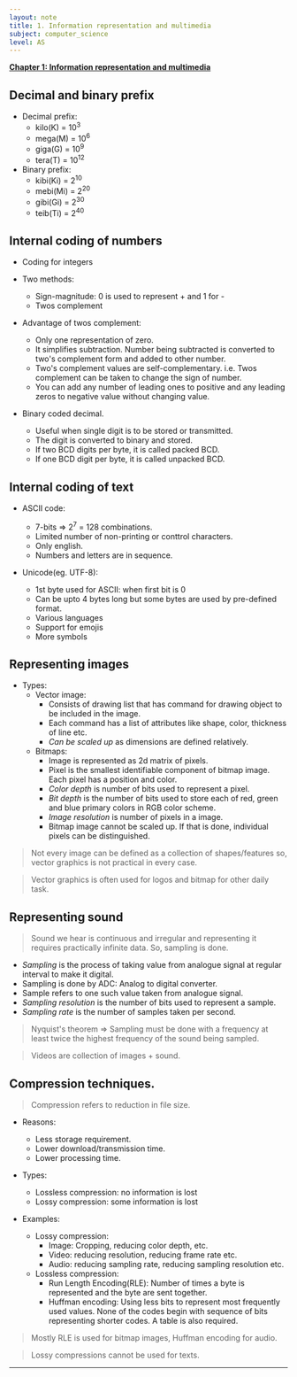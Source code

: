 ```yaml
---
layout: note
title: 1. Information representation and multimedia
subject: computer_science
level: AS
---
```

<u><b>Chapter 1: Information representation and multimedia</b></u>

## Decimal and binary prefix

- Decimal prefix:
    - kilo(K) = 10<sup>3</sup>
    - mega(M) = 10<sup>6</sup>
    - giga(G) = 10<sup>9</sup>
    - tera(T) = 10<sup>12</sup>
- Binary prefix:
    - kibi(Ki) = 2<sup>10</sup>
    - mebi(Mi) = 2<sup>20</sup>
    - gibi(Gi) = 2<sup>30</sup>
    - teib(Ti) = 2<sup>40</sup>

## Internal coding of numbers

- Coding for integers

- Two methods:
    - Sign-magnitude: 0 is used to represent + and 1 for -
    - Twos complement

- Advantage of twos complement:
    - Only one representation of zero.
    - It simplifies subtraction. Number being subtracted is converted to two's complement form and added to other number.
    - Two's complement values are self-complementary. i.e. Twos complement can be taken to change the sign of number.
    - You can add any number of leading ones to positive and any leading zeros to negative value without changing value.

- Binary coded decimal.
    - Useful when single digit is to be stored or transmitted.
    - The digit is converted to binary and stored.
    - If two BCD digits per byte, it is called packed BCD.
    - If one BCD digit per byte, it is called unpacked BCD.

## Internal coding of text

- ASCII code:
    - 7-bits => 2<sup>7</sup> = 128 combinations.
    - Limited number of non-printing or conttrol characters.
    - Only english.
    - Numbers and letters are in sequence.

- Unicode(eg. UTF-8):
    - 1st byte used for ASCII: when first bit is 0
    - Can be upto 4 bytes long but some bytes are used by pre-defined format.
    - Various languages
    - Support for emojis
    - More symbols

## Representing images

- Types:
    - Vector image:
        - Consists of drawing list that has command for drawing object to be included in the image.
        - Each command has a list of attributes like shape, color, thickness of line etc.
        - *Can be scaled up* as dimensions are defined relatively.
    - Bitmaps:
        - Image is represented as 2d matrix of pixels.
        - Pixel is the smallest identifiable component of bitmap image. Each pixel has a position and color.
        - *Color depth* is number of bits used to represent a pixel.
        - *Bit depth* is the number of bits used to store each of red, green and blue primary colors in RGB color scheme.
        - *Image resolution* is number of pixels in a image.
        - Bitmap image cannot be scaled up. If that is done, individual pixels can be distinguished.

> Not every image can be defined as a collection of shapes/features so, vector graphics is not practical in every case.

> Vector graphics is often used for logos and bitmap for other daily task.

## Representing sound

> Sound we hear is continuous and irregular and representing it requires practically infinite data. So, sampling is done.

- *Sampling* is the process of taking value from analogue signal at regular interval to make it digital.
- Sampling is done by ADC: Analog to digital converter.
- Sample refers to one such value taken from analogue signal.
- *Sampling resolution* is the number of bits used to represent a sample.
- *Sampling rate* is the number of samples taken per second.

> Nyquist's theorem => Sampling must be done with a frequency at least twice the highest frequency of the sound being sampled.

> Videos are collection of images + sound.

## Compression techniques.

> Compression refers to reduction in file size.

- Reasons:
    - Less storage requirement.
    - Lower download/transmission time.
    - Lower processing time.

- Types:
    - Lossless compression: no information is lost
    - Lossy compression: some information is lost

- Examples:
    - Lossy compression:
        - Image: Cropping, reducing color depth, etc.
        - Video: reducing resolution, reducing frame rate etc.
        - Audio: reducing sampling rate, reducing sampling resolution etc.
    - Lossless compression:
        - Run Length Encoding(RLE): Number of times a byte is represented and the byte are sent together.
        - Huffman encoding: Using less bits to represent most frequently used values. None of the codes begin with sequence of bits representing shorter codes. A table is also required.
    
> Mostly RLE is used for bitmap images, Huffman encoding for audio.

> Lossy compressions cannot be used for texts.

---